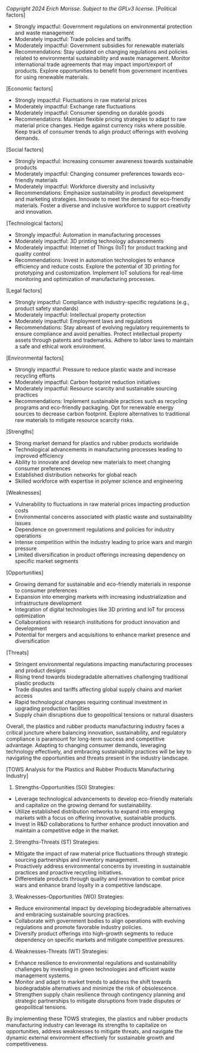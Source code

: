*Copyright 2024 Erich Morisse.  Subject to the GPLv3 license.*
[Political factors]
- Strongly impactful: Government regulations on environmental protection and waste management
- Moderately impactful: Trade policies and tariffs
- Moderately impactful: Government subsidies for renewable materials
- Recommendations: Stay updated on changing regulations and policies related to environmental sustainability and waste management. Monitor international trade agreements that may impact import/export of products. Explore opportunities to benefit from government incentives for using renewable materials.

[Economic factors]
- Strongly impactful: Fluctuations in raw material prices
- Moderately impactful: Exchange rate fluctuations
- Moderately impactful: Consumer spending on durable goods
- Recommendations: Maintain flexible pricing strategies to adapt to raw material price changes. Hedge against currency risks where possible. Keep track of consumer trends to align product offerings with evolving demands.

[Social factors]
- Strongly impactful: Increasing consumer awareness towards sustainable products
- Moderately impactful: Changing consumer preferences towards eco-friendly materials
- Moderately impactful: Workforce diversity and inclusivity
- Recommendations: Emphasize sustainability in product development and marketing strategies. Innovate to meet the demand for eco-friendly materials. Foster a diverse and inclusive workforce to support creativity and innovation.

[Technological factors]
- Strongly impactful: Automation in manufacturing processes
- Moderately impactful: 3D printing technology advancements
- Moderately impactful: Internet of Things (IoT) for product tracking and quality control
- Recommendations: Invest in automation technologies to enhance efficiency and reduce costs. Explore the potential of 3D printing for prototyping and customization. Implement IoT solutions for real-time monitoring and optimization of manufacturing processes.

[Legal factors]
- Strongly impactful: Compliance with industry-specific regulations (e.g., product safety standards)
- Moderately impactful: Intellectual property protection
- Moderately impactful: Employment laws and regulations
- Recommendations: Stay abreast of evolving regulatory requirements to ensure compliance and avoid penalties. Protect intellectual property assets through patents and trademarks. Adhere to labor laws to maintain a safe and ethical work environment.

[Environmental factors]
- Strongly impactful: Pressure to reduce plastic waste and increase recycling efforts
- Moderately impactful: Carbon footprint reduction initiatives
- Moderately impactful: Resource scarcity and sustainable sourcing practices
- Recommendations: Implement sustainable practices such as recycling programs and eco-friendly packaging. Opt for renewable energy sources to decrease carbon footprint. Explore alternatives to traditional raw materials to mitigate resource scarcity risks.

[Strengths]
- Strong market demand for plastics and rubber products worldwide
- Technological advancements in manufacturing processes leading to improved efficiency
- Ability to innovate and develop new materials to meet changing consumer preferences
- Established distribution networks for global reach
- Skilled workforce with expertise in polymer science and engineering

[Weaknesses]
- Vulnerability to fluctuations in raw material prices impacting production costs
- Environmental concerns associated with plastic waste and sustainability issues
- Dependence on government regulations and policies for industry operations
- Intense competition within the industry leading to price wars and margin pressure
- Limited diversification in product offerings increasing dependency on specific market segments

[Opportunities]
- Growing demand for sustainable and eco-friendly materials in response to consumer preferences
- Expansion into emerging markets with increasing industrialization and infrastructure development
- Integration of digital technologies like 3D printing and IoT for process optimization
- Collaborations with research institutions for product innovation and development
- Potential for mergers and acquisitions to enhance market presence and diversification

[Threats]
- Stringent environmental regulations impacting manufacturing processes and product designs
- Rising trend towards biodegradable alternatives challenging traditional plastic products
- Trade disputes and tariffs affecting global supply chains and market access
- Rapid technological changes requiring continual investment in upgrading production facilities
- Supply chain disruptions due to geopolitical tensions or natural disasters

Overall, the plastics and rubber products manufacturing industry faces a critical juncture where balancing innovation, sustainability, and regulatory compliance is paramount for long-term success and competitive advantage. Adapting to changing consumer demands, leveraging technology effectively, and embracing sustainability practices will be key to navigating the opportunities and threats present in the industry landscape.

[TOWS Analysis for the Plastics and Rubber Products Manufacturing Industry]

1. Strengths-Opportunities (SO) Strategies:
- Leverage technological advancements to develop eco-friendly materials and capitalize on the growing demand for sustainability.
- Utilize established distribution networks to expand into emerging markets with a focus on offering innovative, sustainable products.
- Invest in R&D collaborations to further enhance product innovation and maintain a competitive edge in the market.

2. Strengths-Threats (ST) Strategies:
- Mitigate the impact of raw material price fluctuations through strategic sourcing partnerships and inventory management.
- Proactively address environmental concerns by investing in sustainable practices and proactive recycling initiatives.
- Differentiate products through quality and innovation to combat price wars and enhance brand loyalty in a competitive landscape.

3. Weaknesses-Opportunities (WO) Strategies:
- Reduce environmental impact by developing biodegradable alternatives and embracing sustainable sourcing practices.
- Collaborate with government bodies to align operations with evolving regulations and promote favorable industry policies.
- Diversify product offerings into high-growth segments to reduce dependency on specific markets and mitigate competitive pressures.

4. Weaknesses-Threats (WT) Strategies:
- Enhance resilience to environmental regulations and sustainability challenges by investing in green technologies and efficient waste management systems.
- Monitor and adapt to market trends to address the shift towards biodegradable alternatives and minimize the risk of obsolescence.
- Strengthen supply chain resilience through contingency planning and strategic partnerships to mitigate disruptions from trade disputes or geopolitical tensions.

By implementing these TOWS strategies, the plastics and rubber products manufacturing industry can leverage its strengths to capitalize on opportunities, address weaknesses to mitigate threats, and navigate the dynamic external environment effectively for sustainable growth and competitiveness.

